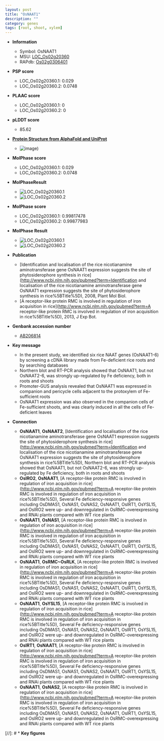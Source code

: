 ```yaml
---
layout: post
title: "OsNAAT1"
description: ""
category: genes
tags: [root, shoot, xylem]
---
```


* **Information**  
    + Symbol: OsNAAT1  
    + MSU: [LOC_Os02g20360](http://rice.plantbiology.msu.edu/cgi-bin/ORF_infopage.cgi?orf=LOC_Os02g20360)  
    + RAPdb: [Os02g0306401](http://rapdb.dna.affrc.go.jp/viewer/gbrowse_details/irgsp1?name=Os02g0306401)  

* **PSP score**  
    + LOC_Os02g20360.1: 0.029 
    + LOC_Os02g20360.2: 0.0748 

* **PLAAC score**  
    + LOC_Os02g20360.1: 0 
    + LOC_Os02g20360.2: 0 

* **pLDDT score**
    + 85.62

* **[Protein Structure from AlphaFold and UniProt](https://www.uniprot.org/uniprotkb/A0A0P0VI36/entry#structure)**
    + ![image](https://ricepsp.github.io/images/A/AF-A0A0P0VI36-F1.png))

* **MolPhase score**
    + LOC_Os02g20360.1: 0.029
    + LOC_Os02g20360.2: 0.0748

* **MolPhaseResult**
    + ![LOC_Os02g20360.1](https://ricepsp.github.io/pictures/LOC_Os02g/LOC_Os02g20360.1.png)
    + ![LOC_Os02g20360.2](https://ricepsp.github.io/pictures/LOC_Os02g/LOC_Os02g20360.2.png)

* **MolPhase score**
    + LOC_Os02g20360.1: 0.99817478
    + LOC_Os02g20360.2: 0.99877983

* **MolPhase Result**
    + ![LOC_Os02g20360.1](https://304243504.github.io/Pictures/LOC_Os02g/LOC_Os02g20360.1.png)
    + ![LOC_Os02g20360.2](https://304243504.github.io/Pictures/LOC_Os02g/LOC_Os02g20360.2.png)

* **Publication**  
    + [Identification and localisation of the rice nicotianamine aminotransferase gene OsNAAT1 expression suggests the site of phytosiderophore synthesis in rice](http://www.ncbi.nlm.nih.gov/pubmed?term=Identification and localisation of the rice nicotianamine aminotransferase gene OsNAAT1 expression suggests the site of phytosiderophore synthesis in rice%5BTitle%5D), 2008, Plant Mol Biol.
    + [A receptor-like protein RMC is involved in regulation of iron acquisition in rice](http://www.ncbi.nlm.nih.gov/pubmed?term=A receptor-like protein RMC is involved in regulation of iron acquisition in rice%5BTitle%5D), 2013, J Exp Bot.

* **Genbank accession number**  
    + [AB206814](http://www.ncbi.nlm.nih.gov/nuccore/AB206814)

* **Key message**  
    + In the present study, we identified six rice NAAT genes (OsNAAT1-6) by screening a cDNA library made from Fe-deficient rice roots and by searching databases
    + Northern blot and RT-PCR analysis showed that OsNAAT1, but not OsNAAT2-6, was strongly up-regulated by Fe deficiency, both in roots and shoots
    + Promoter-GUS analysis revealed that OsNAAT1 was expressed in companion and pericycle cells adjacent to the protoxylem of Fe-sufficient roots
    + OsNAAT1 expression was also observed in the companion cells of Fe-sufficient shoots, and was clearly induced in all the cells of Fe-deficient leaves

* **Connection**  
    + __OsNAAT1__, __OsNAAT2__, [Identification and localisation of the rice nicotianamine aminotransferase gene OsNAAT1 expression suggests the site of phytosiderophore synthesis in rice](http://www.ncbi.nlm.nih.gov/pubmed?term=Identification and localisation of the rice nicotianamine aminotransferase gene OsNAAT1 expression suggests the site of phytosiderophore synthesis in rice%5BTitle%5D), Northern blot and RT-PCR analysis showed that OsNAAT1, but not OsNAAT2-6, was strongly up-regulated by Fe deficiency, both in roots and shoots
    + __OsIRO2__, __OsNAAT1__, [A receptor-like protein RMC is involved in regulation of iron acquisition in rice](http://www.ncbi.nlm.nih.gov/pubmed?term=A receptor-like protein RMC is involved in regulation of iron acquisition in rice%5BTitle%5D), Several Fe deficiency-responsive genes including OsDMAS1, OsNAS1, OsNAS2, OsNAAT1, OsIRT1, OsYSL15, and OsIRO2 were up- and downregulated in OsRMC-overexpressing and RNAi plants compared with WT rice plants
    + __OsNAAT1__, __OsNAS1__, [A receptor-like protein RMC is involved in regulation of iron acquisition in rice](http://www.ncbi.nlm.nih.gov/pubmed?term=A receptor-like protein RMC is involved in regulation of iron acquisition in rice%5BTitle%5D), Several Fe deficiency-responsive genes including OsDMAS1, OsNAS1, OsNAS2, OsNAAT1, OsIRT1, OsYSL15, and OsIRO2 were up- and downregulated in OsRMC-overexpressing and RNAi plants compared with WT rice plants
    + __OsNAAT1__, __OsRMC~OsRLK__, [A receptor-like protein RMC is involved in regulation of iron acquisition in rice](http://www.ncbi.nlm.nih.gov/pubmed?term=A receptor-like protein RMC is involved in regulation of iron acquisition in rice%5BTitle%5D), Several Fe deficiency-responsive genes including OsDMAS1, OsNAS1, OsNAS2, OsNAAT1, OsIRT1, OsYSL15, and OsIRO2 were up- and downregulated in OsRMC-overexpressing and RNAi plants compared with WT rice plants
    + __OsNAAT1__, __OsYSL15__, [A receptor-like protein RMC is involved in regulation of iron acquisition in rice](http://www.ncbi.nlm.nih.gov/pubmed?term=A receptor-like protein RMC is involved in regulation of iron acquisition in rice%5BTitle%5D), Several Fe deficiency-responsive genes including OsDMAS1, OsNAS1, OsNAS2, OsNAAT1, OsIRT1, OsYSL15, and OsIRO2 were up- and downregulated in OsRMC-overexpressing and RNAi plants compared with WT rice plants
    + __OsIRT1__, __OsNAAT1__, [A receptor-like protein RMC is involved in regulation of iron acquisition in rice](http://www.ncbi.nlm.nih.gov/pubmed?term=A receptor-like protein RMC is involved in regulation of iron acquisition in rice%5BTitle%5D), Several Fe deficiency-responsive genes including OsDMAS1, OsNAS1, OsNAS2, OsNAAT1, OsIRT1, OsYSL15, and OsIRO2 were up- and downregulated in OsRMC-overexpressing and RNAi plants compared with WT rice plants
    + __OsNAAT1__, __OsNAS2__, [A receptor-like protein RMC is involved in regulation of iron acquisition in rice](http://www.ncbi.nlm.nih.gov/pubmed?term=A receptor-like protein RMC is involved in regulation of iron acquisition in rice%5BTitle%5D), Several Fe deficiency-responsive genes including OsDMAS1, OsNAS1, OsNAS2, OsNAAT1, OsIRT1, OsYSL15, and OsIRO2 were up- and downregulated in OsRMC-overexpressing and RNAi plants compared with WT rice plants

[//]: # * **Key figures**  


